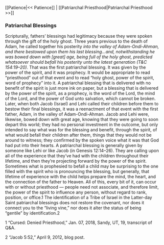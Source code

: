 [[Patience|<< Patience]]  |  [[Patriarchal Priesthood|Patriarchal Priesthood >>]]

### Patriarchal Blessings
Scripturally, fathers’ blessings had legitimacy because they were spoken through the gift of the holy ghost. Three years previous to the death of Adam, he called together his posterity *into the valley of Adam-Ondi-Ahman, and there bestowed upon them his last blessing…and, notwithstanding he was bowed down with [great] age, being full of the holy ghost, predicted whatsoever should befall his posterity unto the latest generation *(T&C 154:19–20)*.* That was the first patriarchal blessing. It was given by the power of the spirit, and it was prophecy. It would be appropriate to read “priesthood” out of that event and to read “holy ghost, power of the spirit, word of prophecy” into it. A patriarchal blessing that is delivered with no benefit of the spirit is just more ink on paper, but a blessing that is delivered by the power of the spirit, as a prophecy, is the word of the Lord, the mind of the Lord, and the power of God unto salvation, which cannot be broken. Later, when both Jacob (Israel) and Lehi called their children before them to bestow their final blessings, it was a reenactment of that event with the first father, Adam, in the valley of Adam-Ondi-Ahman. Jacob and Lehi were, likewise, bowed down with great age, knowing that they were going to soon depart this world; they had no personal investment in the outcome, but only intended to say what was for the blessing and benefit, through the spirit, of what would befall their children after them, things that they would not be around to witness; they confirmed by the spoken voice what it was that God had put into their hearts. A patriarchal blessing is generally given by someone like Lehi or like Jacob (in Genesis 12:14–26). They are calling upon all of the experience that they’ve had with the children throughout their lifetime, and then they’re projecting forward by the power of the spirit. Sometimes what is prophesied to befall a child may be surprising to the one filled with the spirit who is pronouncing the blessing, but generally, that lifetime of experience with the child helps prepare the mind, the heart, and the connection of the father to Heaven. All of this, every bit of it, can occur with or without priesthood — people need not associate, and therefore limit, the power of the spirit to influence any person, without regard to rank, position, or office.1 The identification of a Tribe of Israel in the Latter-day Saint patriarchal blessings does not restore the covenant, nor does it connect you to the “living vine,” nor does it alter the status of being “gentile” by identification.2



1 “Cursed: Denied Priesthood,” Jan. 07, 2018, Sandy, UT, 19, transcript of Q&A.


2 “Jacob 5:52,” April 9, 2012, blog post.